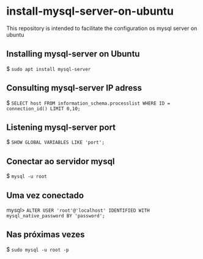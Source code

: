 # install-mysql-server-on-ubuntu
This repository is intended to facilitate the configuration os mysql server on ubuntu

## Installing mysql-server on Ubuntu

$ ``` sudo apt install mysql-server ```

## Consulting mysql-server IP adress

$ ``` SELECT host FROM information_schema.processlist WHERE ID = connection_id() LIMIT 0,10; ```

## Listening mysql-server port

$ ``` SHOW GLOBAL VARIABLES LIKE 'port'; ```

## Conectar ao servidor mysql
$ ``` mysql -u root ```

##  Uma vez conectado

mysql> ``` ALTER USER 'root'@'localhost' IDENTIFIED WITH mysql_native_password BY 'password'; ```

##  Nas próximas vezes

$ ``` sudo mysql -u root -p ```
